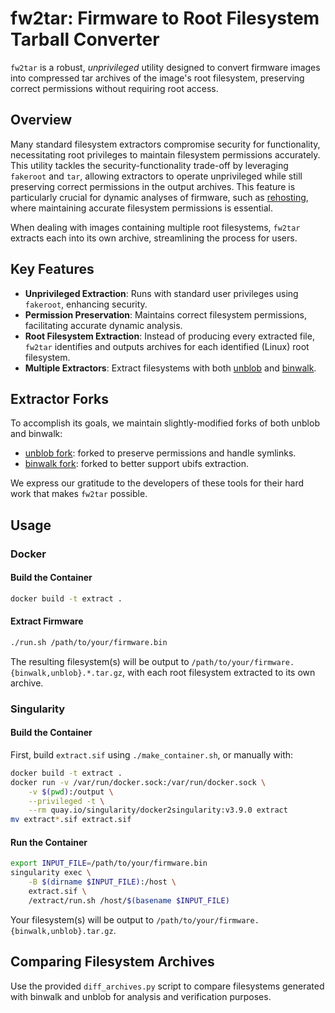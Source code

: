 # fw2tar: Firmware to Root Filesystem Tarball Converter

`fw2tar` is a robust, _unprivileged_ utility designed to convert firmware images into compressed tar archives of the image's root filesystem, preserving correct permissions without requiring root access.

## Overview

Many standard filesystem extractors compromise security for functionality, necessitating root privileges to maintain filesystem permissions accurately. This utility tackles the security-functionality trade-off by leveraging `fakeroot` and `tar`, allowing extractors to operate unprivileged while still preserving correct permissions in the output archives. This feature is particularly crucial for dynamic analyses of firmware, such as [rehosting](https://dspace.mit.edu/handle/1721.1/130505), where maintaining accurate filesystem permissions is essential.

When dealing with images containing multiple root filesystems, `fw2tar` extracts each into its own archive, streamlining the process for users.

## Key Features

- **Unprivileged Extraction**: Runs with standard user privileges using `fakeroot`, enhancing security.
- **Permission Preservation**: Maintains correct filesystem permissions, facilitating accurate dynamic analysis.
- **Root Filesystem Extraction**: Instead of producing every extracted file, `fw2tar` identifies and outputs archives for each identified (Linux) root filesystem.
- **Multiple Extractors**: Extract filesystems with both [unblob](https://github.com/onekey-sec/unblob/) and [binwalk](https://github.com/ReFirmLabs/binwalk).

## Extractor Forks
To accomplish its goals, we maintain slightly-modified forks of both unblob and binwalk:
- [unblob fork](https://github.com/andrewfasano/unblob): forked to preserve permissions and handle symlinks.
- [binwalk fork](https://github.com/andrewfasano/binwalk): forked to better support ubifs extraction.

We express our gratitude to the developers of these tools for their hard work that makes `fw2tar` possible.

## Usage

### Docker

#### Build the Container

```sh
docker build -t extract .
```

#### Extract Firmware

```sh
./run.sh /path/to/your/firmware.bin
```

The resulting filesystem(s) will be output to `/path/to/your/firmware.{binwalk,unblob}.*.tar.gz`, with each root filesystem extracted to its own archive.

### Singularity

#### Build the Container

First, build `extract.sif` using `./make_container.sh`, or manually with:

```sh
docker build -t extract .
docker run -v /var/run/docker.sock:/var/run/docker.sock \
    -v $(pwd):/output \
    --privileged -t \
    --rm quay.io/singularity/docker2singularity:v3.9.0 extract
mv extract*.sif extract.sif
```

#### Run the Container

```sh
export INPUT_FILE=/path/to/your/firmware.bin
singularity exec \
    -B $(dirname $INPUT_FILE):/host \
    extract.sif \
    /extract/run.sh /host/$(basename $INPUT_FILE)
```

Your filesystem(s) will be output to `/path/to/your/firmware.{binwalk,unblob}.tar.gz`.

## Comparing Filesystem Archives

Use the provided `diff_archives.py` script to compare filesystems generated with
binwalk and unblob for analysis and verification purposes.